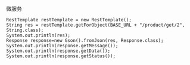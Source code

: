 微服务


    RestTemplate restTemplate = new RestTemplate();
    String res = restTemplate.getForObject(BASE_URL + "/product/get/2", String.class);
    System.out.println(res);
    Response response=new Gson().fromJson(res, Response.class);
    System.out.println(response.getMessage());
    System.out.println(response.getData());
    System.out.println(response.getStatus());